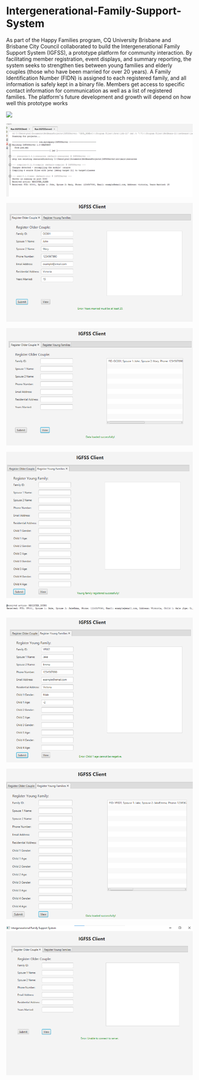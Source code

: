 # Intergenerational-Family-Support-System
As part of the Happy Families program, CQ University Brisbane and Brisbane City Council collaborated to build the Intergenerational Family Support System (IGFSS), a prototype platform for community interaction. By facilitating member registration, event displays, and summary reporting, the system seeks to strengthen ties between young families and elderly couples (those who have been married for over 20 years). A Family Identification Number (FIDN) is assigned to each registered family, and all information is safely kept in a binary file. Members get access to specific contact information for communication as well as a list of registered families. The platform's future development and growth will depend on how well this prototype works

![](Screenshots/tc1.png.png)

![](Screenshots/tc1.1.png)

![](Screenshots/tc2.png)

![](Screenshots/tc3.png)

![](Screenshots/tc4.png)

![](Screenshots/tc4.1.png)

![](Screenshots/tc5.png)

![](Screenshots/tc6.png)

![](Screenshots/tc7.png)



